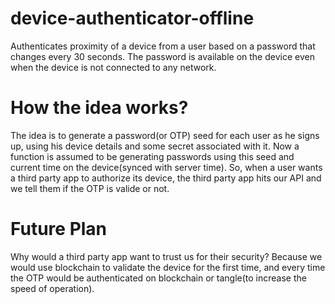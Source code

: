   # device-authenticator-offline
Authenticates proximity of a device from a user based on a password that changes every 30 seconds. The password is available on the device even when the device is not connected to any network.

  # How the idea works?
The idea is to generate a password(or OTP) seed for each user as he signs up, using his device details and some secret associated with it. Now a function is assumed to be generating passwords using this seed and current time on the device(synced with server time). So, when a user wants a third party app to authorize its device, the third party app hits our API and we tell them if the OTP is valide or not.

  # Future Plan
Why would a third party app want to trust us for their security? Because we would use blockchain to validate the device for the first time, and every time the OTP would be authenticated on blockchain or tangle(to increase the speed of operation).
